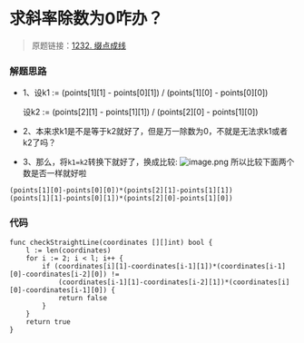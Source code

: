 # 求斜率除数为0咋办？
> 原题链接：[1232. 缀点成线](https://leetcode-cn.com/problems/check-if-it-is-a-straight-line/)

### 解题思路
* 1、设k1 := (points[1][1] - points[0][1]) / (points[1][0] - points[0][0]) 

   设k2 := (points[2][1] - points[1][1]) / (points[2][0] - points[1][0]) 
* 2、本来求k1是不是等于k2就好了，但是万一除数为0，不就是无法求k1或者k2了吗？
* 3、那么，将``k1=k2``转换下就好了，换成比较:
![image.png](https://pic.leetcode-cn.com/36d9d72bbc237f825c357aedea743bd5e3466d13ff1cf8ebad674e6839f24a42-image.png)
所以比较下面两个数是否一样就好啦
```
(points[1][0]-points[0][0])*(points[2][1]-points[1][1])
(points[1][1]-points[0][1])*(points[2][0]-points[1][0])
```

### 代码

```golang
func checkStraightLine(coordinates [][]int) bool {
	l := len(coordinates)
	for i := 2; i < l; i++ {
		if (coordinates[i][1]-coordinates[i-1][1])*(coordinates[i-1][0]-coordinates[i-2][0]) !=
			(coordinates[i-1][1]-coordinates[i-2][1])*(coordinates[i][0]-coordinates[i-1][0]) {
			return false
		}
	}
	return true
}
```